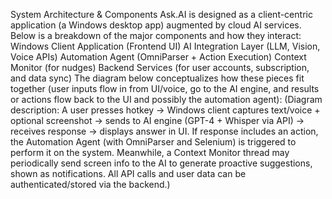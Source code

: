 System Architecture & Components
Ask.AI is designed as a client-centric application (a Windows desktop app) augmented by cloud AI services. Below is a breakdown of the major components and how they interact:
Windows Client Application (Frontend UI)
AI Integration Layer (LLM, Vision, Voice APIs)
Automation Agent (OmniParser + Action Execution)
Context Monitor (for nudges)
Backend Services (for user accounts, subscription, and data sync)
The diagram below conceptualizes how these pieces fit together (user inputs flow in from UI/voice, go to the AI engine, and results or actions flow back to the UI and possibly the automation agent): (Diagram description: A user presses hotkey -> Windows client captures text/voice + optional screenshot -> sends to AI engine (GPT-4 + Whisper via API) -> receives response -> displays answer in UI. If response includes an action, the Automation Agent (with OmniParser and Selenium) is triggered to perform it on the system. Meanwhile, a Context Monitor thread may periodically send screen info to the AI to generate proactive suggestions, shown as notifications. All API calls and user data can be authenticated/stored via the backend.)